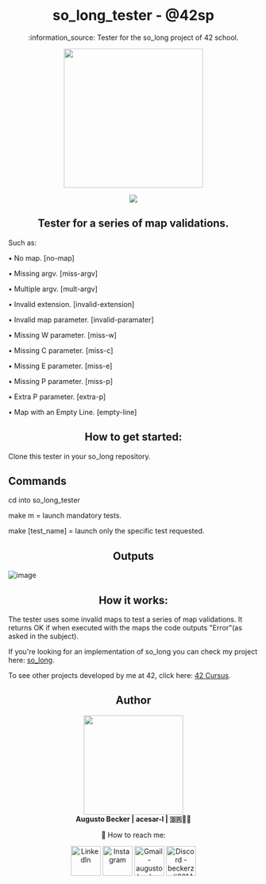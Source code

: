 <h1 align="center">  so_long_tester - @42sp </h1>
<p align="center">:information_source: Tester for the so_long project of 42 school.</p>

<p align="center"><img height="280em" src="https://user-images.githubusercontent.com/81205527/160289951-59faa170-9201-403b-a83b-69f975549ef7.jpg"></p>

<p align="center"><a href="https://www.42sp.org.br/" target="_blank"><img src="https://img.shields.io/static/v1?label=&message=SP&color=000&style=for-the-badge&logo=42""></a></p>

<h2  align="center"> Tester for a series of map validations.</h2>

Such as: 

• No map.                 [no-map]

• Missing argv.           [miss-argv]
  
• Multiple argv.          [mult-argv]
  
• Invalid extension.  		[invalid-extension]
  
• Invalid map parameter.  [invalid-paramater]

• Missing W parameter.		[miss-w]

• Missing C parameter. 		[miss-c]

• Missing E parameter. 		[miss-e]
  
• Missing P parameter. 		[miss-p]
  
• Extra P parameter.   		[extra-p]
	
• Map with an Empty Line.   	[empty-line]	

<h2  align="center"> How to get started:</h2>
  
Clone this tester in your so_long repository.
  
## Commands
	
cd into so_long_tester
	
make m = launch mandatory tests.

make [test_name] = launch only the specific test requested.

<h2  align="center"> Outputs</h2>
	
![image](https://user-images.githubusercontent.com/81205527/179053946-8b651f11-6ee5-4168-b005-495b2a8e3f00.png)

<h2  align="center"> How it works:</h2>
	
The tester uses some invalid maps to test a series of map validations.
It returns OK if when executed with the maps the code outputs "Error"(as asked in the subject).

If you're looking for an implementation of so_long you can check my project here: [so_long](https://github.com/augustobecker/so_long).

To see other projects developed by me at 42, click here: [42 Cursus](https://github.com/augustobecker/42cursus).
	
<h2  align="center">Author</h2>
<div align="center">
	<div>
	<img height="200em" src="https://user-images.githubusercontent.com/81205527/174709160-f4bc029d-b667-469b-b2a7-4e036f1c5349.png">
	</div>
	<div>
		<strong> Augusto Becker | acesar-l | 🇧🇷👨‍🚀</strong>
	
:wave: How to reach me:
    	</div> 
    	<div>
  	<a href="https://www.linkedin.com/in/augusto-becker/" target="_blank"><img align="center" alt="LinkedIn" height="60" src="https://user-images.githubusercontent.com/81205527/157161849-01a9df02-bf32-45be-add4-122bc40b48cf.png"></a>
	<a href="https://www.instagram.com/augusto.becker/" target="_blank"><img align="center" alt="Instagram" height="60" src="https://user-images.githubusercontent.com/81205527/157161841-19ec3ab2-2c8f-4ec0-8b9d-3cd885256098.png"></a>
	<a href = "mailto:augustobecker.dev@gmail.com"> <img align="center" alt="Gmail - augustobecker.dev@gmail.com" height="60" src="https://user-images.githubusercontent.com/81205527/157161831-eb9dffee-404b-4ffe-b0af-34671219f7fb.png"></a>
	<a href="https://discord.gg/3kxYkBRxUy" target="_blank"><img align="center" alt="Discord - beckerzz#3614" height="60" src="https://user-images.githubusercontent.com/81205527/157161820-de88dc63-61a3-4c9f-9445-07ac98bf0bc2.png"></a>
	</div>
</div>

